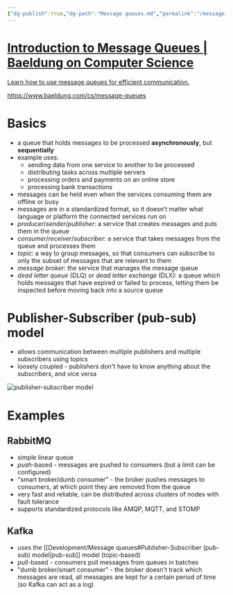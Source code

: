 ```yaml
---
{"dg-publish":true,"dg-path":"Message queues.md","permalink":"/message-queues/","tags":["tech/networking"]}
---
```



<div class="rich-link-card-container"><a class="rich-link-card" href="https://www.baeldung.com/cs/message-queues" target="_blank">
	<div class="rich-link-image-container">
		<div class="rich-link-image" style="background-image: url('https://www.baeldung.com/wp-content/uploads/sites/4/2022/12/CS-Featured-Image-10.jpg')">
	</div>
	</div>
	<div class="rich-link-card-text">
		<h1 class="rich-link-card-title">Introduction to Message Queues | Baeldung on Computer Science</h1>
		<p class="rich-link-card-description">
		Learn how to use message queues for efficient communication.
		</p>
		<p class="rich-link-href">
		https://www.baeldung.com/cs/message-queues
		</p>
	</div>
</a></div>

# Basics

- a queue that holds messages to be processed **asynchronously**, but **sequentially**
- example uses:
    - sending data from one service to another to be processed
    - distributing tasks across multiple servers
    - processing orders and payments on an online store
    - processing bank transactions
- messages can be held even when the services consuming them are offline or busy
- messages are in a standardized format, so it doesn’t matter what language or platform the connected services run on
- *producer*/*sender*/*publisher*: a service that creates messages and puts them in the queue
- *consumer*/*receiver*/*subscriber*: a service that takes messages from the queue and processes them
- *topic*: a way to group messages, so that consumers can subscribe to only the subset of messages that are relevant to them
- *message broker*: the service that manages the message queue
- *dead letter queue* (DLQ) or *dead letter exchange* (DLX): a queue which holds messages that have expired or failed to process, letting them be inspected before moving back into a source queue

# Publisher-Subscriber (pub-sub) model

- allows communication between multiple publishers and multiple subscribers using topics
- loosely coupled - publishers don't have to know anything about the subscribers, and vice versa

![publisher-subscriber model](https://www.baeldung.com/wp-content/uploads/sites/4/2023/08/pub_sub_model.png)

# Examples

## RabbitMQ

- simple linear queue
- *push*-based - messages are pushed to consumers (but a limit can be configured)
- "smart broker/dumb consumer" - the broker pushes messages to consumers, at which point they are removed from the queue
- very fast and reliable, can be distributed across clusters of nodes with fault tolerance
- supports standardized protocols like AMQP, MQTT, and STOMP

## Kafka

- uses the [[Development/Message queues#Publisher-Subscriber (pub-sub) model\|pub-sub]] model (topic-based)
- *pull*-based - consumers pull messages from queues in batches
- "dumb broker/smart consumer" - the broker doesn't track which messages are read, all messages are kept for a certain period of time (so Kafka can act as a log)
